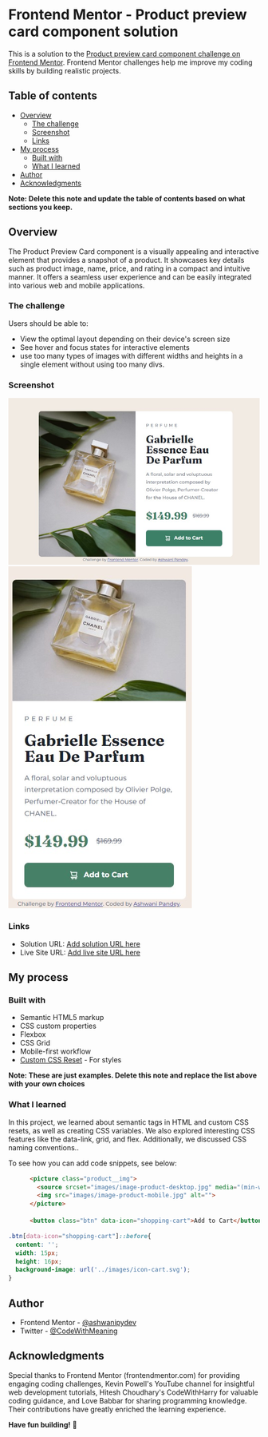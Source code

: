 # Frontend Mentor - Product preview card component solution

This is a solution to the [Product preview card component challenge on Frontend Mentor](./design/desktop-design.jpg.jpg). Frontend Mentor challenges help me improve my coding skills by building realistic projects. 

## Table of contents

- [Overview](#overview)
  - [The challenge](#the-challenge)
  - [Screenshot](#screenshot)
  - [Links](#links)
- [My process](#my-process)
  - [Built with](#built-with)
  - [What I learned](#what-i-learned)
- [Author](#author)
- [Acknowledgments](#acknowledgments)

**Note: Delete this note and update the table of contents based on what sections you keep.**

## Overview

The Product Preview Card component is a visually appealing and interactive element that provides a snapshot of a product. It showcases key details such as product image, name, price, and rating in a compact and intuitive manner. It offers a seamless user experience and can be easily integrated into various web and mobile applications.

### The challenge

Users should be able to:

- View the optimal layout depending on their device's screen size
- See hover and focus states for interactive elements
- use too many types of images with different widths and heights in a single element without using too many divs.

### Screenshot

![](./design/Screenshot-width-1326px.jpg)
![](./design/Screenshot-width-375px.jpg)




### Links

- Solution URL: [Add solution URL here](https://your-solution-url.com)
- Live Site URL: [Add live site URL here](https://your-live-site-url.com)

## My process

### Built with

- Semantic HTML5 markup
- CSS custom properties
- Flexbox
- CSS Grid
- Mobile-first workflow
- [Custom CSS Reset](hhttps://www.joshwcomeau.com/css/custom-css-reset/) - For styles

**Note: These are just examples. Delete this note and replace the list above with your own choices**

### What I learned

In this project, we learned about semantic tags in HTML and custom CSS resets, as well as creating CSS variables. We also explored interesting CSS features like the data-link, grid, and flex. Additionally, we discussed CSS naming conventions..

To see how you can add code snippets, see below:

```html
      <picture class="product__img">
        <source srcset="images/image-product-desktop.jpg" media="(min-width: 600px)">
        <img src="images/image-product-mobile.jpg" alt="">
      </picture>

      <button class="btn" data-icon="shopping-cart">Add to Cart</button>
```
```css
.btn[data-icon="shopping-cart"]::before{
  content: '';
  width: 15px;
  height: 16px;
  background-image: url('../images/icon-cart.svg');
}
```





## Author

- Frontend Mentor - [@ashwanipydev](https://www.frontendmentor.io/profile/ashwanipydev)
- Twitter - [@CodeWithMeaning](https://twitter.com/CodeWithMeaning)


## Acknowledgments

Special thanks to Frontend Mentor (frontendmentor.com) for providing engaging coding challenges, Kevin Powell's YouTube channel for insightful web development tutorials, Hitesh Choudhary's CodeWithHarry for valuable coding guidance, and Love Babbar for sharing programming knowledge. Their contributions have greatly enriched the learning experience.

**Have fun building!** 🚀

